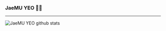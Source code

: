 ### JaeMU YEO 👨‍💻
-------------------------

![JaeMU YEO github stats](https://github-readme-stats.vercel.app/api?username=jaemuYeo&show_icons=true)

<!--
**jaemuYeo/jaemuYeo** is a ✨ _special_ ✨ repository because its `README.md` (this file) appears on your GitHub profile.

Here are some ideas to get you started:

- 🔭 I’m currently working on ...
- 🌱 I’m currently learning ...
- 👯 I’m looking to collaborate on ...
- 🤔 I’m looking for help with ...
- 💬 Ask me about ...
- 📫 How to reach me: ...
- 😄 Pronouns: ...
- ⚡ Fun fact: ...
-->
